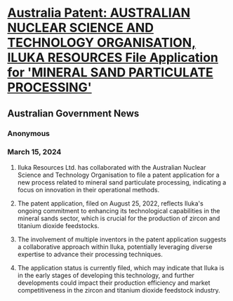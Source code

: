 # [Australia Patent: AUSTRALIAN NUCLEAR SCIENCE AND TECHNOLOGY ORGANISATION, ILUKA RESOURCES File Application for 'MINERAL SAND PARTICULATE PROCESSING'](https://advance.lexis.com/api/document?collection=news&id=urn:contentItem:6BJJ-VCF1-F12F-F01C-00000-00&context=1519360)
## Australian Government News
### Anonymous
### March 15, 2024

1. Iluka Resources Ltd. has collaborated with the Australian Nuclear Science and Technology Organisation to file a patent application for a new process related to mineral sand particulate processing, indicating a focus on innovation in their operational methods.

2. The patent application, filed on August 25, 2022, reflects Iluka's ongoing commitment to enhancing its technological capabilities in the mineral sands sector, which is crucial for the production of zircon and titanium dioxide feedstocks.

3. The involvement of multiple inventors in the patent application suggests a collaborative approach within Iluka, potentially leveraging diverse expertise to advance their processing techniques.

4. The application status is currently filed, which may indicate that Iluka is in the early stages of developing this technology, and further developments could impact their production efficiency and market competitiveness in the zircon and titanium dioxide feedstock industry.
